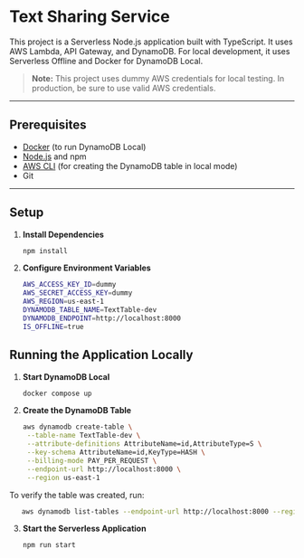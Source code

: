 # Text Sharing Service

This project is a Serverless Node.js application built with TypeScript. It uses AWS Lambda, API Gateway, and DynamoDB. For local development, it uses Serverless Offline and Docker for DynamoDB Local.

> **Note:** This project uses dummy AWS credentials for local testing. In production, be sure to use valid AWS credentials.

---

## Prerequisites

- [Docker](https://www.docker.com/get-started) (to run DynamoDB Local)
- [Node.js](https://nodejs.org/) and npm
- [AWS CLI](https://aws.amazon.com/cli/) (for creating the DynamoDB table in local mode)
- Git

---

## Setup

1. **Install Dependencies**

   ```bash
   npm install

   ```

2. **Configure Environment Variables**

   ```bash
   AWS_ACCESS_KEY_ID=dummy
   AWS_SECRET_ACCESS_KEY=dummy
   AWS_REGION=us-east-1
   DYNAMODB_TABLE_NAME=TextTable-dev
   DYNAMODB_ENDPOINT=http://localhost:8000
   IS_OFFLINE=true
   ```

## Running the Application Locally

1. **Start DynamoDB Local**

   ```bash
   docker compose up

   ```

2. **Create the DynamoDB Table**

   ```bash
   aws dynamodb create-table \
    --table-name TextTable-dev \
    --attribute-definitions AttributeName=id,AttributeType=S \
    --key-schema AttributeName=id,KeyType=HASH \
    --billing-mode PAY_PER_REQUEST \
    --endpoint-url http://localhost:8000 \
    --region us-east-1
   ```

To verify the table was created, run:

```bash
   aws dynamodb list-tables --endpoint-url http://localhost:8000 --region us-east-1
```

3. **Start the Serverless Application**

   ```bash
   npm run start
   ```
